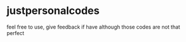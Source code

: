 # justpersonalcodes

feel free to use, give feedback if have although those codes are not that perfect
